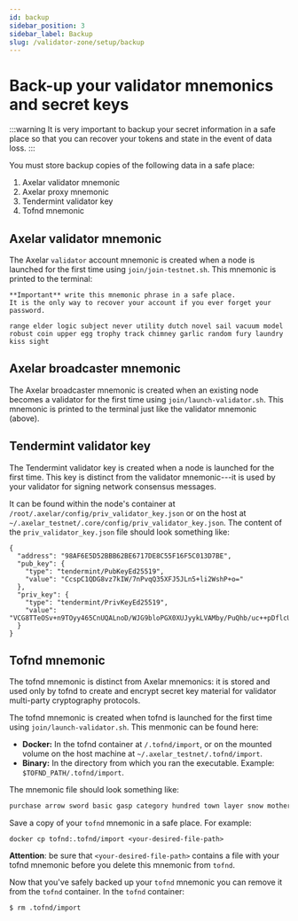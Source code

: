 ```yaml
---
id: backup
sidebar_position: 3
sidebar_label: Backup
slug: /validator-zone/setup/backup
---
```


# Back-up your validator mnemonics and secret keys

:::warning
It is very important to backup your secret information in a safe place so that you can recover your tokens and state in the event of data loss.
:::

You must store backup copies of the following data in a safe place:

1. Axelar validator mnemonic
2. Axelar proxy mnemonic
3. Tendermint validator key
4. Tofnd mnemonic

## Axelar validator mnemonic

The Axelar `validator` account mnemonic is created when a node is launched for the first time using `join/join-testnet.sh`.  This mnemonic is printed to the terminal:

```
**Important** write this mnemonic phrase in a safe place.
It is the only way to recover your account if you ever forget your password.

range elder logic subject never utility dutch novel sail vacuum model robust coin upper egg trophy track chimney garlic random fury laundry kiss sight
```

## Axelar broadcaster mnemonic

The Axelar broadcaster mnemonic is created when an existing node becomes a validator for the first time using `join/launch-validator.sh`.  This mnemonic is printed to the terminal just like the validator mnemonic (above).

## Tendermint validator key

The Tendermint validator key is created when a node is launched for the first time.
This key is distinct from the validator mnemonic---it is used by your validator for signing network consensus messages.

It can be found within the node's container at `/root/.axelar/config/priv_validator_key.json` or on the host at `~/.axelar_testnet/.core/config/priv_validator_key.json`.  The content of the `priv_validator_key.json` file should look something like:

```
{
  "address": "98AF6E5D52BBB62BE6717DE8C55F16F5C013D7BE",
  "pub_key": {
    "type": "tendermint/PubKeyEd25519",
    "value": "CcspC1QDG8vz7kIW/7nPvqQ35XFJ5JLn5+li2WshP+o="
  },
  "priv_key": {
    "type": "tendermint/PrivKeyEd25519",
    "value": "VCG8TTeOSv+n9TOyy465CnUQALnoD/WJG9bloPGX0XUJyykLVAMby/PuQhb/uc++pDflcUnkkufn6WLZayE/6g=="
  }
}
```

## Tofnd mnemonic

The tofnd mnemonic is distinct from Axelar mnemonics: it is stored and used only by tofnd to create and encrypt secret key material for validator multi-party cryptography protocols.

The tofnd mnemonic is created when tofnd is launched for the first time using `join/launch-validator.sh`.  This menmonic can be found here:

* **Docker:** In the tofnd container at `/.tofnd/import`, or on the mounted volume on the host machine at `~/.axelar_testnet/.tofnd/import`.
* **Binary:** In the directory from which you ran the executable.  Example: `$TOFND_PATH/.tofnd/import`.

The mnemonic file should look something like:
```bash
purchase arrow sword basic gasp category hundred town layer snow mother roast digital fragile repeat monitor wrong combine awful nature damage rib skull chalk
```

Save a copy of your `tofnd` mnemonic in a safe place.  For example:
```
docker cp tofnd:.tofnd/import <your-desired-file-path>
```

**Attention**: be sure that `<your-desired-file-path>` contains a file with your tofnd mnemonic before you delete this mnemonic from `tofnd`.

Now that you've safely backed up your `tofnd` mnemonic you can remove it from the `tofnd` container.  In the `tofnd` container:

```
$ rm .tofnd/import
```